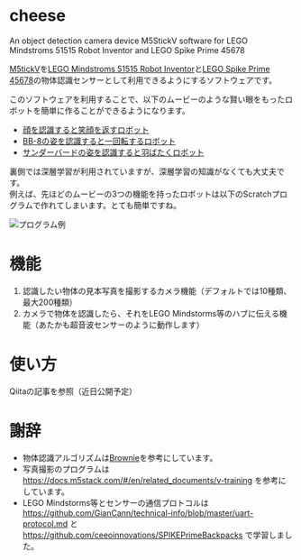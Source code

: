 # cheese
An object detection camera device M5StickV software for LEGO Mindstroms 51515 Robot Inventor and LEGO Spike Prime 45678

[M5tickV](https://docs.m5stack.com/#/en/core/m5stickv)を[LEGO Mindstroms 51515 Robot Inventor](https://www.lego.com/ja-jp/product/robot-inventor-51515)と[LEGO Spike Prime 45678](https://www.lego.com/ja-jp/product/lego-education-spike-prime-set-45678)の物体認識センサーとして利用できるようにするソフトウェアです。

このソフトウェアを利用することで、以下のムービーのような賢い眼をもったロボットを簡単に作ることができるようになります。  

- [顔を認識すると笑顔を返すロボット](https://www.youtube.com/watch?v=qp2Q1Rkzbyo)
- [BB-8の姿を認識すると一回転するロボット](https://www.youtube.com/watch?v=Yie-T35wHJU)
- [サンダーバードの姿を認識すると羽ばたくロボット](https://www.youtube.com/watch?v=v0COY-wwlcA)

裏側では深層学習が利用されていますが、深層学習の知識がなくても大丈夫です。  
例えば、先ほどのムービーの3つの機能を持ったロボットは以下のScratchプログラムで作れてしまいます。とても簡単ですね。

![プログラム例](https://camo.qiitausercontent.com/9cf792a1e62355021af61518d3ff6703c599c0d6/68747470733a2f2f71696974612d696d6167652d73746f72652e73332e61702d6e6f727468656173742d312e616d617a6f6e6177732e636f6d2f302f32363036322f35306531306237642d383066352d386338372d306162352d3831613162346338383037322e706e67)

# 機能

1. 認識したい物体の見本写真を撮影するカメラ機能（デフォルトでは10種類、最大200種類）
2. カメラで物体を認識したら、それをLEGO Mindstorms等のハブに伝える機能（あたかも超音波センサーのように動作します）

# 使い方

Qiitaの記事を参照（近日公開予定）

# 謝辞

- 物体認識アルゴリズムは[Brownie](https://github.com/ksasao/brownie)を参考にしています。
- 写真撮影のプログラムは https://docs.m5stack.com/#/en/related_documents/v-training を参考にしています。
- LEGO Mindstorms等とセンサーの通信プロトコルは https://github.com/GianCann/technical-info/blob/master/uart-protocol.md と https://github.com/ceeoinnovations/SPIKEPrimeBackpacks で学習しました。
